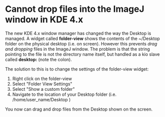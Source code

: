 # Cannot drop files into the ImageJ window in KDE 4.x

The new KDE 4.x window manager has changed the way the Desktop is
managed. A widget called **folder-view** shows the contents of the
\~/Desktop folder on the physical desktop (i.e. on screen). However this
prevents *drag and dropping* files in the ImageJ window. The problem is
that the string pointing to the file is not the directory name itself,
but handled as a kio slave called **desktop:** (note the colon).

The solution to this is to change the settings of the folder-view
widget:

1.  Right click on the folder-view
2.  Select \"Folder View Settings\"
3.  Select \"Show a custom folder\"
4.  Navigate to the location of your Desktop folder (i.e.
    /home/user_name/Desktop )

You now can drag and drop files from the Desktop shown on the screen.
